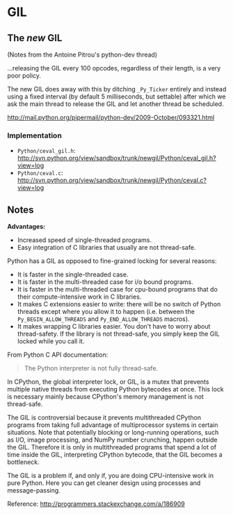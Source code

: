 # GIL

## The *new* GIL

(Notes from the Antoine Pitrou's python-dev thread)

...releasing the GIL every 100 opcodes, regardless of their length, is a
very poor policy.

The new GIL does away with this by ditching `_Py_Ticker` entirely and
instead using a fixed interval (by default 5 milliseconds, but settable)
after which we ask the main thread to release the GIL and let another
thread be scheduled.

http://mail.python.org/pipermail/python-dev/2009-October/093321.html

### Implementation

* `Python/ceval_gil.h`:
  http://svn.python.org/view/sandbox/trunk/newgil/Python/ceval_gil.h?view=log
* `Python/ceval.c`:
  http://svn.python.org/view/sandbox/trunk/newgil/Python/ceval.c?view=log

## Notes

**Advantages:**

* Increased speed of single-threaded programs.
* Easy integration of C libraries that usually are not thread-safe.

Python has a GIL as opposed to fine-grained locking for several reasons:

* It is faster in the single-threaded case.
* It is faster in the multi-threaded case for i/o bound programs.
* It is faster in the multi-threaded case for cpu-bound programs that do
  their compute-intensive work in C libraries.
* It makes C extensions easier to write: there will be no switch of
  Python threads except where you allow it to happen (i.e. between the
  `Py_BEGIN_ALLOW_THREADS` and `Py_END_ALLOW_THREADS` macros).
* It makes wrapping C libraries easier. You don't have to worry about
  thread-safety. If the library is not thread-safe, you simply keep the
  GIL locked while you call it.

From Python C API documentation:

> The Python interpreter is not fully thread-safe.

In CPython, the global interpreter lock, or GIL, is a mutex that
prevents multiple native threads from executing Python bytecodes at once.
This lock is necessary mainly because CPython's memory management is not
thread-safe.

The GIL is controversial because it prevents multithreaded CPython
programs from taking full advantage of multiprocessor systems in certain
situations. Note that potentially blocking or long-running operations,
such as I/O, image processing, and NumPy number crunching, happen outside
the GIL. Therefore it is only in multithreaded programs that spend a lot
of time inside the GIL, interpreting CPython bytecode, that the GIL
becomes a bottleneck.

The GIL is a problem if, and only if, you are doing CPU-intensive work
in pure Python. Here you can get cleaner design using processes and
message-passing.

Reference: http://programmers.stackexchange.com/a/186909
